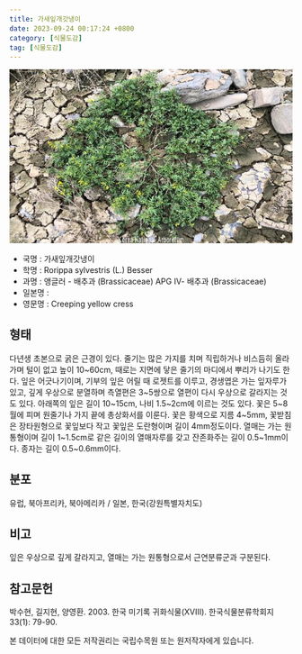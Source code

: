 ```yaml
---
title: 가새잎개갓냉이
date: 2023-09-24 00:17:24 +0800
category: [식물도감]
tag: [식물도감]
---
```




![가새잎개갓냉이](/assets/img/fileUpload/plants/basic/Brassicaceae/Rorippa/1000961/1000961_20230731160228292files_th2.jpg)
- 국명 : 가새잎개갓냉이
- 학명 : Rorippa sylvestris (L.) Besser
- 과명 : 앵글러 - 배추과 (Brassicaceae) APG Ⅳ- 배추과 (Brassicaceae)
- 일본명 : 
- 영문명 : Creeping yellow cress


## 형태
다년생 초본으로 굵은 근경이 있다. 줄기는 많은 가지를 치며 직립하거나 비스듬히 올라가며 털이 없고 높이 10~60cm, 때로는 지면에 닿은 줄기의 마디에서 뿌리가 나기도 한다. 잎은 어긋나기이며, 기부의 잎은 어릴 때 로젯트를 이루고, 경생엽은 가는 잎자루가 있고, 깊게 우상으로 분열하며 측열편은 3~5쌍으로 열편이 다시 우상으로 갈라지는 것도 있다. 아래쪽의 잎은 길이 10~15cm, 나비 1.5~2cm에 이르는 것도 있다. 꽃은 5~8월에 피며 원줄기나 가지 끝에 총상화서를 이룬다. 꽃은 황색으로 지름 4~5mm, 꽃받침은 장타원형으로 꽃잎보다 작고 꽃잎은 도란형이며 길이 4mm정도이다. 열매는 가는 원통형이며 길이 1~1.5cm로 같은 길이의 열매자루를 갖고 잔존화주는 길이 0.5~1mm이다. 종자는 길이 0.5~0.6mm이다.
## 분포
유럽, 북아프리카, 북아메리카 / 일본, 한국(강원특별자치도)
## 비고
잎은 우상으로 깊게 갈라지고, 열매는 가는 원통형으로서 근연분류군과 구분된다.
## 참고문헌
박수현, 길지현, 양영환. 2003. 한국 미기록 귀화식물(XVIII). 한국식물분류학회지 33(1): 79-90.






본 데이터에 대한 모든 저작권리는 국립수목원 또는 원저작자에게 있습니다.
